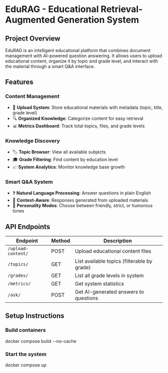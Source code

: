 # EduRAG - Educational Retrieval-Augmented Generation System

## Project Overview
EduRAG is an intelligent educational platform that combines document management with AI-powered question answering. It allows users to upload educational content, organize it by topic and grade level, and interact with the material through a smart Q&A interface.

## Features
### Content Management
- 📁 **Upload System**: Store educational materials with metadata (topic, title, grade level)
- 🔍 **Organized Knowledge**: Categorize content for easy retrieval
- 📊 **Metrics Dashboard**: Track total topics, files, and grade levels

### Knowledge Discovery
- 🏷️ **Topic Browser**: View all available subjects
- 🎓 **Grade Filtering**: Find content by education level
- 📈 **System Analytics**: Monitor knowledge base growth

### Smart Q&A System
- ❓ **Natural Language Processing**: Answer questions in plain English
- 🧠 **Context-Aware**: Responses generated from uploaded materials
- 👥 **Personality Modes**: Choose between friendly, strict, or humorous tones

## API Endpoints

| Endpoint | Method | Description |
|----------|--------|-------------|
| `/upload-content/` | POST | Upload educational content files |
| `/topics/` | GET | List available topics (filterable by grade) |
| `/grades/` | GET | List all grade levels in system |
| `/metrics/` | GET | Get system statistics |
| `/ask/` | POST | Get AI-generated answers to questions |

## Setup Instructions
### Build containers
docker compose build --no-cache

### Start the system
docker compose up